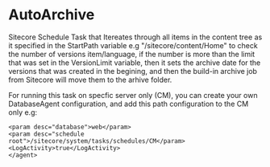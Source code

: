 # AutoArchive
Sitecore Schedule Task that Itereates through all items in the content tree as it specified in the StartPath variable e.g "/sitecore/content/Home" to check the number of versions item/language, if the number is more than the limit that was set in the VersionLimit variable, then it sets the archive date for the versions that was created in the begining, and then the build-in archive job from Sitecore will move them to the arhive folder.

For running this task on specfic server only (CM), you can create your own DatabaseAgent configuration, and add this path configuration to the CM only e.g:

```<agent type="Sitecore.Tasks.DatabaseAgent" method="Run" interval="01:00:00">
<param desc="database">web</param>
<param desc="schedule root">/sitecore/system/tasks/schedules/CM</param>
<LogActivity>true</LogActivity>
</agent>
